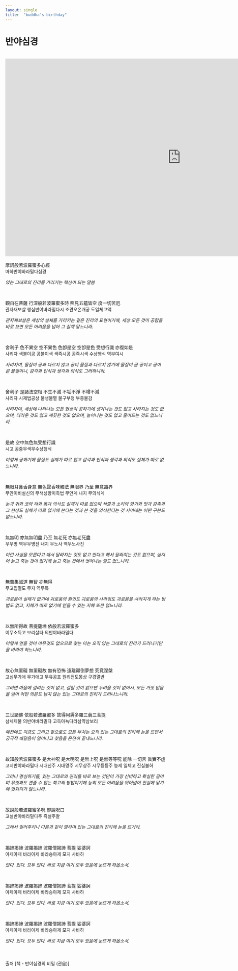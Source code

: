 ```yaml
---
layout: single
title:  "buddha's birthday"
---
```


# 반야심경
<br>
<iframe width="1102" height="620" src="https://www.youtube.com/embed/AtL84y-mmi8" title="군더더기 없이 깔끔한 20분 싱잉볼 명상 음악" frameborder="0" allow="accelerometer; autoplay; clipboard-write; encrypted-media; gyroscope; picture-in-picture; web-share" referrerpolicy="strict-origin-when-cross-origin" allowfullscreen></iframe>
<br>
<br>
摩訶般若波羅蜜多心經<br>
마하반야바라밀다심경<br>

_있는 그대로의 진리를 가리키는 핵심이 되는 말씀_

​

觀自在菩薩 行深般若波羅蜜多時 照見五蘊皆空 度一切苦厄<br>
관자재보살 행심반야바라밀다시 조견오온개공 도일체고액<br>

_관자재보살은 세상의 실체를 가리키는 깊은 진리의 표현이기에, 세상 모든 것이 공함을 바로 보면 모든 어려움을 넘어 그 실체 닿느니라._

​

舍利子 色不異空 空不異色 色卽是空 空卽是色 受想行識 亦復如是<br>
사리자 색불이공 공불이색 색즉시공 공즉시색 수상행식 역부여시<br>

_사리자여, 물질이 공과 다르지 않고 공이 물질과 다르지 않기에 물질이 곧 공이고 공이 곧 물질이니, 감각과 인식과 생각과 의식도 그러하니라._

​

舍利子 是諸法空相 不生不滅 不垢不淨 不增不減<br>
사리자 시제법공상 불생불멸 불구부정 부증불감<br>


_사리자여, 세상에 나타나는 모든 현상이 공하기에 생겨나는 것도 없고 사라지는 것도 없으며, 더러운 것도 없고 깨끗한 것도 없으며, 늘어나는 것도 없고 줄어드는 것도 없느니라._

​

是故 空中無色無受想行識<br>
시고 공중무색무수상행식<br>

_이렇게 공하기에 물질도 실체가 따로 없고 감각과 인식과 생각과 의식도 실체가 따로 없느니라._

​

無眼耳鼻舌身意 無色聲香味觸法 無眼界 乃至 無意識界<br>
무안이비설신의 무색성향미촉법 무안계 내지 무의식계<br>

_눈과 귀와 코와 혀와 몸과 의식도 실체가 따로 없으며 색깔과 소리와 향기와 맛과 감촉과 그 현상도 실체가 따로 없기에 본다는 것과 본 것을 의식한다는 것 사이에는 어떤 구분도 없느니라._

​

無無明 亦無無明盡 乃至 無老死 亦無老死盡<br>
무무명 역무무명진 내지 무노사 역무노사진<br>

_이런 사실을 모른다고 해서 달라지는 것도 없고 안다고 해서 달라지는 것도 없으며, 심지어 늙고 죽는 것이 없기에 늙고 죽는 것에서 벗어나는 일도 없느니라._

​

無苦集滅道 無智 亦無得<br>
무고집멸도 무지 역무득<br>

_괴로움이 실체가 없기에 괴로움의 원인도 괴로움의 사라짐도 괴로움을 사라지게 하는 방법도 없고, 지혜가 따로 없기에 얻을 수 있는 지혜 또한 없느니라._

​

以無所得故 菩提薩埵 依般若波羅蜜多<br>
이무소득고 보리살타 의반야바라밀다<br>

_이렇게 얻을 것이 아무것도 없으므로 찾는 이는 오직 있는 그대로의 진리가 드러나기만을 바라야 하느니라._

​

故心無罣礙 無罣礙故 無有恐怖 遠離顚倒夢想 究竟涅槃<br>
고심무가애 무가애고 무유공포 원리전도몽상 구경열반<br>

_그러면 마음에 걸리는 것이 없고, 걸릴 것이 없으면 두려울 것이 없어서, 모든 거짓 믿음을 넘어 어떤 의문도 남지 않는 있는 그대로의 진리가 드러나느니라._

​

三世諸佛 依般若波羅蜜多 故得阿耨多羅三藐三菩提<br>
삼세제불 의반야바라밀다 고득아뇩다라삼먁삼보리<br>

_예전에도 지금도 그리고 앞으로도 모든 부처는 오직 있는 그대로의 진리에 눈을 뜨면서 궁극적 깨달음이 일어나고 찾음을 온전히 끝내느니라._

​

故知般若波羅蜜多 是大神呪 是大明呪 是無上呪 是無等等呪 能除 一切苦 眞實不虛<br>
고지반야바라밀다 시대신주 시대명주 시무상주 시무등등주 능제 일체고 진실불허<br>

_그러니 명심하기를, 있는 그대로의 진리를 바로 보는 것만이 가장 신비하고 확실한 길이며 무엇과도 견줄 수 없는 최고의 방법이기에 능히 모든 어려움을 뛰어넘어 진실에 닿기에 헛되지가 않느니라._

​

故說般若波羅蜜多呪 卽說呪曰<br>
고설반야바라밀다주 즉설주왈<br>

_그래서 일러주리니 다음과 같이 말하며 있는 그대로의 진리에 눈을 뜨거라._  

​

揭諦揭諦 波羅揭諦 波羅僧揭諦 菩提 娑婆訶<br>
아제아제 바라아제 바라승아제 모지 사바하<br>

_있다. 있다. 모두 있다. 바로 지금 여기 모두 있음에 눈뜨게 하옵소서._

​

揭諦揭諦 波羅揭諦 波羅僧揭諦 菩提 娑婆訶<br>
아제아제 바라아제 바라승아제 모지 사바하<br>

_있다. 있다. 모두 있다. 바로 지금 여기 모두 있음에 눈뜨게 하옵소서._

​

揭諦揭諦 波羅揭諦 波羅僧揭諦 菩提 娑婆訶<br>
아제아제 바라아제 바라승아제 모지 사바하<br>

_있다. 있다. 모두 있다. 바로 지금 여기 모두 있음에 눈뜨게 하옵소서._
<br><br><br><br>
출처 [책 - 반야심경의 비밀 (관음)]<br><br>